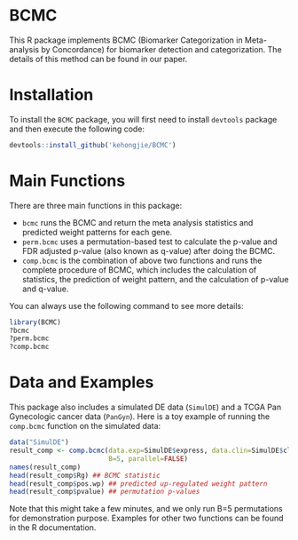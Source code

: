 # BCMC

This R package implements BCMC (Biomarker Categorization in Meta-analysis by Concordance) for biomarker detection and categorization. The details of this method can be found in our paper.

# Installation

To install the `BCMC` package, you will first need to install `devtools` package and then execute the following code: 

```R
devtools::install_github('kehongjie/BCMC')
```

# Main Functions

There are three main functions in this package: 

- `bcmc` runs the BCMC and return the meta analysis statistics and predicted weight patterns for each gene.
- `perm.bcmc` uses a permutation-based test to calculate the p-value and FDR adjusted p-value (also known as q-value) after doing the BCMC.
- `comp.bcmc` is the combination of above two functions and runs the complete procedure of BCMC, which includes the calculation of statistics, the prediction of weight pattern, and the calculation of p-value and q-value.

You can always use the following command to see more details:

```R
library(BCMC)
?bcmc
?perm.bcmc
?comp.bcmc
```



# Data and Examples

This package also includes a simulated DE data (`SimulDE`) and a TCGA Pan Gynecologic cancer data (`PanGyn`).  Here is a toy example of running the `comp.bcmc` function on the simulated data:

```R
data("SimulDE")
result_comp <- comp.bcmc(data.exp=SimulDE$express, data.clin=SimulDE$clin,  
                         B=5, parallel=FALSE)
names(result_comp)
head(result_comp$Rg) ## BCMC statistic
head(result_comp$pos.wp) ## predicted up-regulated weight pattern
head(result_comp$pvalue) ## permutation p-values
```

Note that this might take a few minutes, and we only run B=5 permutations for demonstration purpose. Examples for other two functions can be found in the R documentation. 

